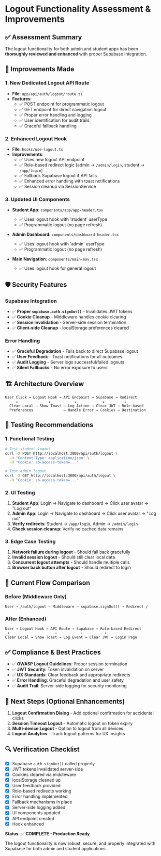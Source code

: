 # Logout Functionality Assessment & Improvements

## ✅ **Assessment Summary**

The logout functionality for both admin and student apps has been **thoroughly reviewed and enhanced** with proper Supabase integration.

## 🔧 **Improvements Made**

### **1. New Dedicated Logout API Route**
- **File**: `app/api/auth/logout/route.ts`
- **Features**:
  - ✅ POST endpoint for programmatic logout
  - ✅ GET endpoint for direct navigation logout
  - ✅ Proper error handling and logging
  - ✅ User identification for audit trails
  - ✅ Graceful fallback handling

### **2. Enhanced Logout Hook**
- **File**: `hooks/use-logout.ts`
- **Improvements**:
  - ✅ Uses new logout API endpoint
  - ✅ Role-based redirect logic (admin → `/admin/login`, student → `/app/login`)
  - ✅ Fallback Supabase logout if API fails
  - ✅ Enhanced error handling with toast notifications
  - ✅ Session cleanup via SessionService

### **3. Updated UI Components**
- **Student App**: `components/app/app-header.tsx`
  - ✅ Uses logout hook with 'student' userType
  - ✅ Programmatic logout (no page refresh)
  
- **Admin Dashboard**: `components/dashboard-header.tsx`
  - ✅ Uses logout hook with 'admin' userType
  - ✅ Programmatic logout (no page refresh)
  
- **Main Navigation**: `components/main-nav.tsx`
  - ✅ Uses logout hook for general logout

## 🛡️ **Security Features**

### **Supabase Integration**
- ✅ **Proper `supabase.auth.signOut()`** - Invalidates JWT tokens
- ✅ **Cookie Cleanup** - Middleware handles cookie clearing
- ✅ **Session Invalidation** - Server-side session termination
- ✅ **Client-side Cleanup** - localStorage preferences cleared

### **Error Handling**
- ✅ **Graceful Degradation** - Falls back to direct Supabase logout
- ✅ **User Feedback** - Toast notifications for all outcomes
- ✅ **Audit Logging** - Server logs successful/failed logouts
- ✅ **Silent Fallbacks** - No error exposure to users

## 🏗️ **Architecture Overview**

```
User Click → Logout Hook → API Endpoint → Supabase → Redirect
     ↓              ↓           ↓            ↓         ↓
  Clear Local → Show Toast → Log Action → Clear JWT → Role-based
  Preferences              → Handle Error → Cookies → Destination
```

## 🧪 **Testing Recommendations**

### **1. Functional Testing**
```bash
# Test student logout
curl -X POST http://localhost:3000/api/auth/logout \
  -H "Content-Type: application/json" \
  -H "Cookie: sb-access-token=..."

# Test admin logout
curl -X GET http://localhost:3000/api/auth/logout \
  -H "Cookie: sb-access-token=..."
```

### **2. UI Testing**
1. **Student App**: Login → Navigate to dashboard → Click user avatar → "Log out"
2. **Admin App**: Login → Navigate to dashboard → Click user avatar → "Log out" 
3. **Verify redirects**: Student → `/app/login`, Admin → `/admin/login`
4. **Check session cleanup**: Verify no cached data remains

### **3. Edge Case Testing**
1. **Network failure during logout** - Should fall back gracefully
2. **Invalid session logout** - Should still clear local data
3. **Concurrent logout attempts** - Should handle multiple calls
4. **Browser back button after logout** - Should redirect to login

## 🔄 **Current Flow Comparison**

### **Before (Middleware Only)**
```
User → /auth/logout → Middleware → supabase.signOut() → Redirect /
```

### **After (Enhanced)**
```
User → Logout Hook → API Route → Supabase → Role-based Redirect
 ↓                     ↓           ↓          ↓
Clear Local → Show Toast → Log Event → Clear JWT → Login Page
```

## ✅ **Compliance & Best Practices**

- ✅ **OWASP Logout Guidelines**: Proper session termination
- ✅ **JWT Security**: Token invalidation on server
- ✅ **UX Standards**: Clear feedback and appropriate redirects
- ✅ **Error Handling**: Graceful degradation and user safety
- ✅ **Audit Trail**: Server-side logging for security monitoring

## 🚀 **Next Steps (Optional Enhancements)**

1. **Logout Confirmation Dialog** - Add optional confirmation for accidental clicks
2. **Session Timeout Logout** - Automatic logout on token expiry
3. **Multi-device Logout** - Option to logout from all devices
4. **Logout Analytics** - Track logout patterns for UX insights

## 🔍 **Verification Checklist**

- [x] Supabase `auth.signOut()` called properly
- [x] JWT tokens invalidated server-side
- [x] Cookies cleared via middleware
- [x] localStorage cleaned up
- [x] User feedback provided
- [x] Role-based redirects working
- [x] Error handling implemented
- [x] Fallback mechanisms in place
- [x] Server-side logging added
- [x] UI components updated
- [x] API endpoint created
- [x] Hook enhanced

**Status**: ✅ **COMPLETE - Production Ready**

The logout functionality is now robust, secure, and properly integrated with Supabase for both admin and student applications. 